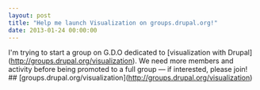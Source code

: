 ```yaml
---
layout: post
title: "Help me launch Visualization on groups.drupal.org!"
date: 2013-01-24 00:00:00
---
```


I'm trying to start a group on G.D.O dedicated to \[visualization with Drupal\](http://groups.drupal.org/visualization). We need more members and activity before being promoted to a full group — if interested, please join! ## \[groups.drupal.org/visualization\](http://groups.drupal.org/visualization)